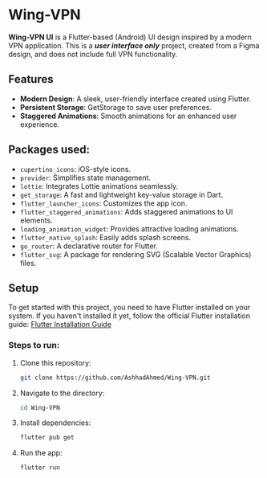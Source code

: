 # Wing-VPN

**Wing-VPN UI** is a Flutter-based (Android) UI design inspired by a modern VPN application. This is a ***user interface only*** project, created from a Figma design, and does not include full VPN functionality.

## Features
- **Modern Design**: A sleek, user-friendly interface created using Flutter.
- **Persistent Storage**: GetStorage to save user preferences.
- **Staggered Animations**: Smooth animations for an enhanced user experience.
  
## Packages used:
- `cupertino_icons`: iOS-style icons.
- `provider`: Simplifies state management.
- `lottie`: Integrates Lottie animations seamlessly.
- `get_storage`: A fast and lightweight key-value storage in Dart.
- `flutter_launcher_icons`: Customizes the app icon.
- `flutter_staggered_animations`: Adds staggered animations to UI elements.
- `loading_animation_widget`: Provides attractive loading animations.
- `flutter_native_splash`: Easily adds splash screens.
- `go_router`: A declarative router for Flutter.
- `flutter_svg`: A package for rendering SVG (Scalable Vector Graphics) files.

## Setup

To get started with this project, you need to have Flutter installed on your system. If you haven't installed it yet, follow the official Flutter installation guide: [Flutter Installation Guide](https://flutter.dev/docs/get-started/install)

### Steps to run:
1. Clone this repository:
   ```bash
   git clone https://github.com/AshhadAhmed/Wing-VPN.git

2. Navigate to the directory: 
   ```bash
   cd Wing-VPN

3. Install dependencies:
    ```bash
    flutter pub get

4. Run the app:
    ```bash
    flutter run
    